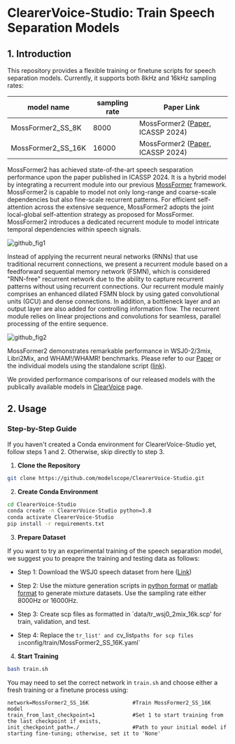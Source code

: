 # ClearerVoice-Studio: Train Speech Separation Models

## 1. Introduction

This repository provides a flexible training or finetune scripts for speech separation models. Currently, it supports both 8kHz and 16kHz sampling rates:

|model name| sampling rate | Paper Link|
|----------|---------------|------------|
|MossFormer2_SS_8K  |8000| MossFormer2 ([Paper](https://arxiv.org/abs/2312.11825), ICASSP 2024)|
|MossFormer2_SS_16K  |16000| MossFormer2 ([Paper](https://arxiv.org/abs/2312.11825), ICASSP 2024)|

MossFormer2 has achieved state-of-the-art speech sesparation performance upon the paper published in ICASSP 2024. It is a hybrid model by integrating a recurrent module into
our previous [MossFormer](https://arxiv.org/abs/2302.11824) framework. MossFormer2 is capable to model not only long-range and coarse-scale dependencies but also fine-scale recurrent patterns. For efficient self-attention across the extensive sequence, MossFormer2 adopts the joint local-global self-attention strategy as proposed for MossFormer. MossFormer2 introduces a dedicated recurrent module to model intricate temporal dependencies within speech signals.

![github_fig1](https://github.com/alibabasglab/MossFormer2/assets/62317780/e69fb5df-4d7f-4572-88e6-8c393dd8e99d)


Instead of applying the recurrent neural networks (RNNs) that use traditional recurrent connections, we present a recurrent module based on a feedforward sequential memory network (FSMN), which is considered "RNN-free" recurrent network due to the ability to capture recurrent patterns without using recurrent connections. Our recurrent module mainly comprises an enhanced dilated FSMN block by using gated convolutional units (GCU) and dense connections. In addition, a bottleneck layer and an output layer are also added for controlling information flow. The recurrent module relies on linear projections and convolutions for seamless, parallel processing of the entire sequence. 

![github_fig2](https://github.com/alibabasglab/MossFormer2/assets/62317780/7273174d-01aa-4cc5-9a67-1fa2e8f7ac2e)


MossFormer2 demonstrates remarkable performance in WSJ0-2/3mix, Libri2Mix, and WHAM!/WHAMR! benchmarks. Please refer to our [Paper](https://arxiv.org/abs/2312.11825) or the individual models using the standalone script ([link](https://github.com/alibabasglab/MossFormer2/tree/main/MossFormer2_standalone)). 

We provided performance comparisons of our released models with the publically available models in [ClearVoice](https://github.com/modelscope/ClearerVoice-Studio/tree/main/clearvoice) page.

## 2. Usage

### Step-by-Step Guide

If you haven't created a Conda environment for ClearerVoice-Studio yet, follow steps 1 and 2. Otherwise, skip directly to step 3.

1. **Clone the Repository**

``` sh
git clone https://github.com/modelscope/ClearerVoice-Studio.git
```

2. **Create Conda Environment**

``` sh
cd ClearerVoice-Studio
conda create -n ClearerVoice-Studio python=3.8
conda activate ClearerVoice-Studio
pip install -r requirements.txt
```

3. **Prepare Dataset**

If you want to try an experimental training of the speech separation model, we suggest you to preapre the training and testing data as follows:

- Step 1: Download the WSJ0 speech dataset from here ([Link](https://www.kaggle.com/datasets/sonishmaharjan555/wsj0-2mix?resource=download))

- Step 2: Use the mixture generation scripts in [python format](https://github.com/mpariente/pywsj0-mix) or [matlab format](https://www.merl.com/research/highlights/deep-clustering/) to generate mixture datasets. Use the sampling rate either 8000Hz or 16000Hz.

- Step 3: Create scp files as formatted in `data/tr_wsj0_2mix_16k.scp' for train, validation, and test.

- Step 4: Replace the `tr_list' and `cv_list` paths for scp files in `config/train/MossFormer2_SS_16K.yaml`

4. **Start Training**

``` sh
bash train.sh
```

You may need to set the correct network in `train.sh` and choose either a fresh training or a finetune process using:
```
network=MossFormer2_SS_16K              #Train MossFormer2_SS_16K model
train_from_last_checkpoint=1            #Set 1 to start training from the last checkpoint if exists, 
init_checkpoint_path=./                 #Path to your initial model if starting fine-tuning; otherwise, set it to 'None'
```

